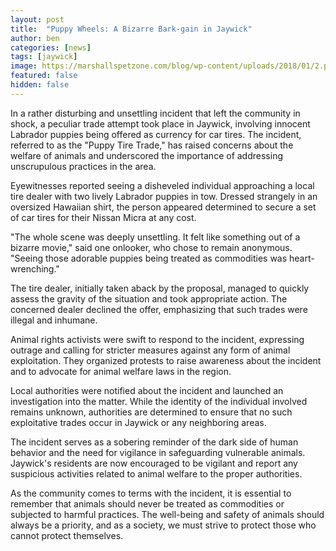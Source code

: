 ```yaml
---
layout: post
title:  "Puppy Wheels: A Bizarre Bark-gain in Jaywick"
author: ben
categories: [news]
tags: [jaywick]
image: https://marshallspetzone.com/blog/wp-content/uploads/2018/01/2.png
featured: false
hidden: false
---
```


In a rather disturbing and unsettling incident that left the community in shock, a peculiar trade attempt took place in Jaywick, involving innocent Labrador puppies being offered as currency for car tires. The incident, referred to as the "Puppy Tire Trade," has raised concerns about the welfare of animals and underscored the importance of addressing unscrupulous practices in the area.

Eyewitnesses reported seeing a disheveled individual approaching a local tire dealer with two lively Labrador puppies in tow. Dressed strangely in an oversized Hawaiian shirt, the person appeared determined to secure a set of car tires for their Nissan Micra at any cost.

"The whole scene was deeply unsettling. It felt like something out of a bizarre movie," said one onlooker, who chose to remain anonymous. "Seeing those adorable puppies being treated as commodities was heart-wrenching."

The tire dealer, initially taken aback by the proposal, managed to quickly assess the gravity of the situation and took appropriate action. The concerned dealer declined the offer, emphasizing that such trades were illegal and inhumane.

Animal rights activists were swift to respond to the incident, expressing outrage and calling for stricter measures against any form of animal exploitation. They organized protests to raise awareness about the incident and to advocate for animal welfare laws in the region.

Local authorities were notified about the incident and launched an investigation into the matter. While the identity of the individual involved remains unknown, authorities are determined to ensure that no such exploitative trades occur in Jaywick or any neighboring areas.

The incident serves as a sobering reminder of the dark side of human behavior and the need for vigilance in safeguarding vulnerable animals. Jaywick's residents are now encouraged to be vigilant and report any suspicious activities related to animal welfare to the proper authorities.

As the community comes to terms with the incident, it is essential to remember that animals should never be treated as commodities or subjected to harmful practices. The well-being and safety of animals should always be a priority, and as a society, we must strive to protect those who cannot protect themselves.
